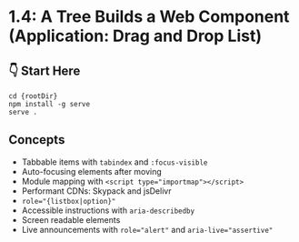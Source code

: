 # 1.4: A Tree Builds a Web Component (Application: Drag and Drop List)

## :point_down: Start Here

```shell
cd {rootDir}
npm install -g serve
serve .
```

## Concepts

- Tabbable items with `tabindex` and `:focus-visible`
- Auto-focusing elements after moving
- Module mapping with `<script type="importmap"></script>`
- Performant CDNs: Skypack and jsDelivr
- `role="{listbox|option}"`
- Accessible instructions with `aria-describedby`
- Screen readable elements
- Live announcements with `role="alert"` and `aria-live="assertive"`

